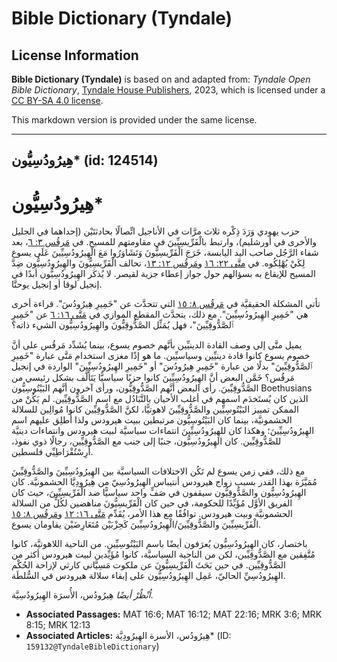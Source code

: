 # Bible Dictionary (Tyndale)

## License Information

**Bible Dictionary (Tyndale)** is based on and adapted from: _Tyndale Open Bible Dictionary_, [Tyndale House Publishers](https://tyndaleopenresources.com/), 2023, which is licensed under a [CC BY-SA 4.0 license](https://creativecommons.org/licenses/by-sa/4.0/legalcode.en).

This markdown version is provided under the same license.



--------------------------------

## هِيرُودُسِيُّون* (id: 124514)

هِيرُودُسِيُّون\*
=================

حزب يهودي وَرَدَ ذِكْره ثلاث مرَّات في الأناجيل اتِّصالًا بحادثتَيْن (إحداهما في الجليل والأخرى في أورشليم)، وارتبط بالْفَرِّيسِيِّينَ في مقاومتهم للمسيح. في [مَرقُس ٣: ٦](https://ref.ly/Mark3:6)، بعد شفاء الرَّجُل صاحب اليد اليابسة، خَرَجَ الْفَرِّيسِيُّونَ وَتَشَاوَرُوا مَعَ الْهِيرُودُسِيِّينَ عَلَى يسوع لِكَيْ يُهْلِكُوه. في [متَّى ٢٢: ١٦](https://ref.ly/Matt22:16) و[مَرقُس ١٢: ١٣](https://ref.ly/Mark12:13)، تحالف الْفَرِّيسِيُّونَ والهِيرُودُسِيُّون ضِدَّ المسيح للإيقاع به بسؤالهم حول جواز إعطاء جزية لقيصر. لا يُذكَر الهِيرُودُسِيُّون أبدًا في إنجيل لوقا أو إنجيل يوحنَّا.

تأتي المشكلة الحقيقيَّة في [مَرقُس ٨: ١٥](https://ref.ly/Mark8:15) التي تتحدَّث عن "خَمِيرِ هِيرُودُسَ". قراءة أخرى هي "خَمِيرِ الهِيرُودُسِيِّينَ". مع ذلك، يتحدَّث المقطع الموازي في [مَتَّى ١٦: ٦](https://ref.ly/Matt16:6) عن "خَمِيرِ ٱلصَّدُّوقِيِّينَ"، فهل يُمَثِّل الصَّدُّوقِيُّونَ والهِيرُودُسِيُّون الشيء ذاته؟

يميل متَّى إلى وصف القادة الدينيِّين بأنَّهم خصوم يسوع، بينما يُشَدِّد مَرقُس على أنَّ خصوم يسوع كانوا قادة دينيِّين وسياسيِّين. ما هو إذًا مغزى استخدام مَتَّى عبارة "خَمِيرِ ٱلصَّدُّوقِيِّينَ" بدلًا من عبارة "خَمِيرِ هِيرُودُسَ" أو "خَمِيرِ الهِيرُودُسِيِّينَ" الواردة في إنجيل مَرقُس؟ خَمَّن البعض أنَّ الهِيرُودُسِيِّينَ كانوا حزبًا سياسيًّا يَتَأَلَّف بشكل رئيسي من الصَّدُّوقِيِّينَ. رأى البعض أنَّهم الصَّدُّوقِيُّون، ورأى آخرون أنَّهم البَيْتُوسِيُّون Boethusians الذين كان يُستَخدَم اسمهم في أغلب الأحيان بالتَّبَادُل مع اسم الصَّدُّوقِيِّين. لم يَكُنْ من الممكن تمييز البَيْتُوسِيِّين والصَّدُّوقِيِّينَ لاهوتيًّا، لكنَّ الصَّدُّوقِيِّين كانوا مُوالِين للسلالة الحشمونيَّة، بينما كان البَيْتُوسِيُّون مرتبطين ببيت هيرودس ولذا أُطلِق عليهم اسم الهِيرُودُسِيِّينَ؛ وهكذا كان للهِيرُودُسِيِّينَ انتماءات سياسيَّة لبيت هيرودس وانتماءات دينيَّة للصَّدُّوقِيِّين. كان الهِيرُودُسِيُّون، جنبًا إلى جنب مع الصَّدُّوقِيِّين، رجالًا ذوي نفوذ، أَرِسْتُقْرَاطِيِّي فلسطين.

مع ذلك، ففي زمن يسوع لم تَكُن الاختلافات السياسيَّة بين الهِيرُودُسِيِّينَ والصَّدُّوقِيِّينَ مُمَيَّزَة بهذا القدر بسبب زواج هيرودس أنتيباس الهِيرُودُسِيّ من هِيرُودِيَّا الحشمونيَّة. كان الهِيرُودُسِيُّون والصَّدُّوقِيُّون سيقفون في صَفٍّ واحد سياسيًّا ضد الْفَرِّيسِيِّينَ، حيث كان الفريق الأوَّل مُؤَيِّدًا للحكومة، في حين كان الْفَرِّيسِيُّونَ مناهضين لكُلٍّ من السلالة الحشمونيَّة وبيت هيرودس. توافُقًا مع هذا الأمر، يُقَدِّم [مَتَّى ١٦: ١٢](https://ref.ly/Matt16:12) و[مَرقُس ٨: ١٥](https://ref.ly/Mark8:15) الْفَرِّيسِيِّينَ والصَّدُّوقِيِّينَ/الْهِيرُودُسِيِّينَ كَحِزْبَيْن مُتَعَارِضَيْن يقاومان يسوع.

باختصار، كان الهِيرُودُسِيُّون يُعرَفون أيضًا باسم البَيْتُوسِيِّين. من الناحية اللاهوتيَّة، كانوا مُتَّفِقين مع الصَّدُّوقِيِّين، لكن من الناحية السياسيَّة، كانوا مُؤَيِّدين لبيت هيرودس أكثر من الصَّدُّوقِيِّين. في حين بَحَثَ الْفَرِّيسِيُّونَ عن ملكوت مَسِيَّاني كارثي لإزاحة الحُكْم الهِيرُودُسِيِّ الحاليّ، عَمِل الهِيرُودُسِيُّون على إبقاء سلالة هيرودس في السُّلطَة.

*اُنْظُرْ أيضًا* هِيرُودُس، الأُسرَة الهِيرُودُسِيَّة.

* **Associated Passages:** MAT 16:6; MAT 16:12; MAT 22:16; MRK 3:6; MRK 8:15; MRK 12:13
* **Associated Articles:** هِيرُودُس، الأسرة الهِيرُودِيَّة* (ID: `159132@TyndaleBibleDictionary`)

